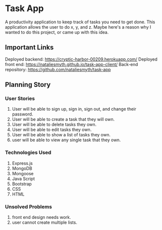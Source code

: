 # Task App

A productivity application to keep track of tasks you need to get done.
This application allows the user to do x, y, and z. Maybe here's a reason why I wanted to do this project, or came up with this idea.

## Important Links

Deployed backend: <https://cryptic-harbor-00209.herokuapp.com/>
Deployed front end: <https://nataliesmyth.github.io/task-app-client/>
Back-end repository: <https://github.com/nataliesmyth/task-app>

## Planning Story

### User Stories

1. User will be able to sign up, sign in, sign out, and change their password.
1. User will be able to create a task that they will own.
1. User will be able to delete tasks they own.
1. User will be able to edit tasks they own.
1. User will be able to show a list of tasks they own.
1. user will be able to view any single task that they own.

### Technologies Used

1. Express.js
1. MongoDB
1. Mongoose
1. Java Script
1. Bootstrap
1. CSS
1. HTML

### Unsolved Problems

1. front end design needs work.
1. user cannot create multiple lists.
